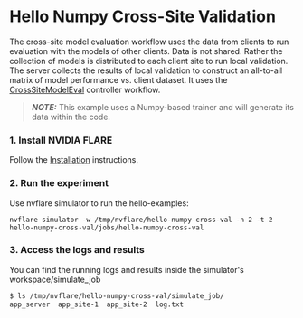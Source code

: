 # Hello Numpy Cross-Site Validation

The cross-site model evaluation workflow uses the data from clients to run evaluation with the models of other clients. Data is not shared. Rather the collection of models is distributed to each client site to run local validation. The server collects the results of local validation to construct an all-to-all matrix of model performance vs. client dataset. It uses the [CrossSiteModelEval](https://nvflare.readthedocs.io/en/main/apidocs/nvflare.app_common.workflows.cross_site_model_eval.html) controller workflow.

> **_NOTE:_** This example uses a Numpy-based trainer and will generate its data within the code.

### 1. Install NVIDIA FLARE

Follow the [Installation](https://nvflare.readthedocs.io/en/main/quickstart.html) instructions.

### 2. Run the experiment

Use nvflare simulator to run the hello-examples:

```
nvflare simulator -w /tmp/nvflare/hello-numpy-cross-val -n 2 -t 2 hello-numpy-cross-val/jobs/hello-numpy-cross-val
```

### 3. Access the logs and results

You can find the running logs and results inside the simulator's workspace/simulate_job

```bash
$ ls /tmp/nvflare/hello-numpy-cross-val/simulate_job/
app_server  app_site-1  app_site-2  log.txt

```
